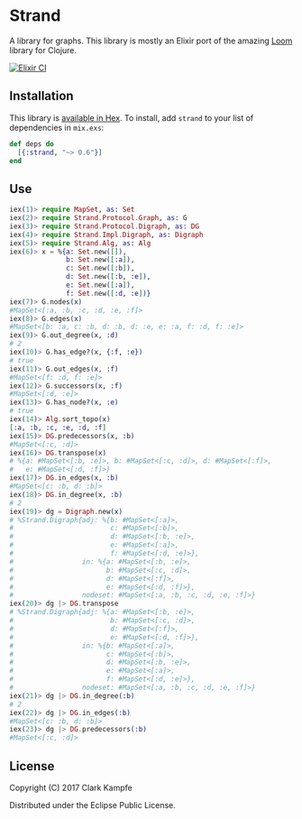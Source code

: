 # Strand

A library for graphs. This library is mostly an Elixir port of the amazing [Loom](https://github.com/aysylu/loom) library for Clojure.

[![Elixir CI](https://github.com/ckampfe/strand/actions/workflows/elixir.yml/badge.svg)](https://github.com/ckampfe/strand/actions/workflows/elixir.yml)

## Installation

This library is [available in Hex](https://hex.pm/packages/strand).
To install, add `strand` to your list of dependencies in `mix.exs`:

```elixir
def deps do
  [{:strand, "~> 0.6"}]
end
```

## Use

```elixir
iex(1)> require MapSet, as: Set
iex(2)> require Strand.Protocol.Graph, as: G
iex(3)> require Strand.Protocol.Digraph, as: DG
iex(4)> require Strand.Impl.Digraph, as: Digraph
iex(5)> require Strand.Alg, as: Alg
iex(6)> x = %{a: Set.new([]),
              b: Set.new([:a]),
              c: Set.new([:b]),
              d: Set.new([:b, :e]),
              e: Set.new([:a]),
              f: Set.new([:d, :e])}
iex(7)> G.nodes(x)
#MapSet<[:a, :b, :c, :d, :e, :f]>
iex(8)> G.edges(x)
#MapSet<[b: :a, c: :b, d: :b, d: :e, e: :a, f: :d, f: :e]>
iex(9)> G.out_degree(x, :d)
# 2
iex(10)> G.has_edge?(x, {:f, :e})
# true
iex(11)> G.out_edges(x, :f)
#MapSet<[f: :d, f: :e]>
iex(12)> G.successors(x, :f)
#MapSet<[:d, :e]>
iex(13)> G.has_node?(x, :e)
# true
iex(14)> Alg.sort_topo(x)
[:a, :b, :c, :e, :d, :f]
iex(15)> DG.predecessors(x, :b)
#MapSet<[:c, :d]>
iex(16)> DG.transpose(x)
# %{a: #MapSet<[:b, :e]>, b: #MapSet<[:c, :d]>, d: #MapSet<[:f]>,
#   e: #MapSet<[:d, :f]>}
iex(17)> DG.in_edges(x, :b)
#MapSet<[c: :b, d: :b]>
iex(18)> DG.in_degree(x, :b)
# 2
iex(19)> dg = Digraph.new(x)
# %Strand.Digraph{adj: %{b: #MapSet<[:a]>,
#                        c: #MapSet<[:b]>,
#                        d: #MapSet<[:b, :e]>,
#                        e: #MapSet<[:a]>,
#                        f: #MapSet<[:d, :e]>},
#                 in: %{a: #MapSet<[:b, :e]>,
#                       b: #MapSet<[:c, :d]>,
#                       d: #MapSet<[:f]>,
#                       e: #MapSet<[:d, :f]>},
#                 nodeset: #MapSet<[:a, :b, :c, :d, :e, :f]>}
iex(20)> dg |> DG.transpose
# %Strand.Digraph{adj: %{a: #MapSet<[:b, :e]>,
#                        b: #MapSet<[:c, :d]>,
#                        d: #MapSet<[:f]>,
#                        e: #MapSet<[:d, :f]>},
#                 in: %{b: #MapSet<[:a]>,
#                       c: #MapSet<[:b]>,
#                       d: #MapSet<[:b, :e]>,
#                       e: #MapSet<[:a]>,
#                       f: #MapSet<[:d, :e]>},
#                 nodeset: #MapSet<[:a, :b, :c, :d, :e, :f]>}
iex(21)> dg |> DG.in_degree(:b)
# 2
iex(22)> dg |> DG.in_edges(:b)
#MapSet<[c: :b, d: :b]>
iex(23)> dg |> DG.predecessors(:b)
#MapSet<[:c, :d]>
```

## License

Copyright (C) 2017 Clark Kampfe

Distributed under the Eclipse Public License.
